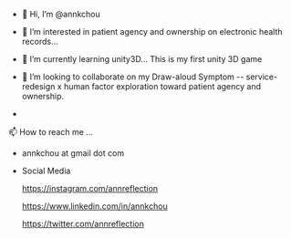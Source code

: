 - 👋 Hi, I’m @annkchou

- 👀 I’m interested in patient agency and ownership on electronic health records...

- 🌱 I’m currently learning unity3D... This is my first unity 3D game


- 💞️ I’m looking to collaborate on my Draw-aloud Symptom -- service-redesign x human factor exploration toward patient agency and ownership.



- 
 📫 How to reach me ...
- annkchou at gmail dot com



- Social Media

    https://instagram.com/annreflection

    https://www.linkedin.com/in/annkchou

    https://twitter.com/annreflection


<!---
annkchou/annkchou is a ✨ special ✨ repository because its `README.md` (this file) appears on your GitHub profile.
You can click the Preview link to take a look at your changes.
--->
